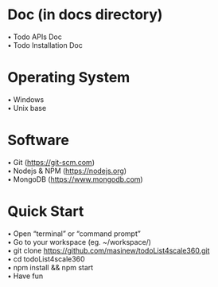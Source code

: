 # Doc (in docs directory)
•	Todo APIs Doc<br/>
•	Todo Installation Doc<br/>

# Operating System
•	Windows<br/>
•	Unix base<br/>

# Software
•	Git (https://git-scm.com)<br/>
•	Nodejs & NPM (https://nodejs.org)<br/>
•	MongoDB (https://www.mongodb.com)<br/>

# Quick Start
•	Open “terminal” or “command prompt”<br/>
•	Go to your workspace (eg. ~/workspace/)<br/>
•	git clone https://github.com/masinew/todoList4scale360.git<br/>
•	cd todoList4scale360<br/>
•	npm install && npm start<br/>
•	Have fun<br/>
